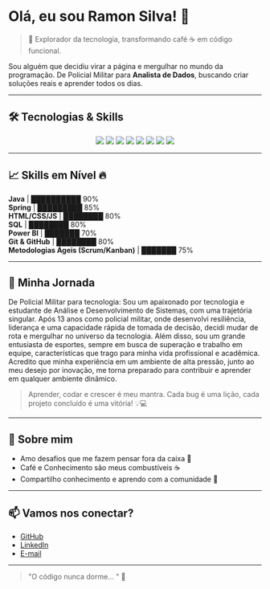 # Olá, eu sou Ramon Silva! 👋

> 🚀 Explorador da tecnologia, transformando café ☕ em código funcional.  

Sou alguém que decidiu virar a página e mergulhar no mundo da programação. De Policial Militar para **Analista de Dados**, buscando criar soluções reais e aprender todos os dias.

---

## 🛠️ Tecnologias & Skills

<div align="center">
  <img src="https://img.shields.io/badge/Java-ED8B00?style=for-the-badge&logo=java&logoColor=white" />
  <img src="https://img.shields.io/badge/Spring-6DB33F?style=for-the-badge&logo=spring&logoColor=white" />
  <img src="https://img.shields.io/badge/HTML-E34F26?style=for-the-badge&logo=html5&logoColor=white" />
  <img src="https://img.shields.io/badge/CSS-1572B6?style=for-the-badge&logo=css3&logoColor=white" />
  <img src="https://img.shields.io/badge/JavaScript-F7DF1E?style=for-the-badge&logo=javascript&logoColor=black" />
  <img src="https://img.shields.io/badge/SQL-4479A1?style=for-the-badge&logo=mysql&logoColor=white" />
  <img src="https://img.shields.io/badge/Power%20BI-F2C811?style=for-the-badge&logo=power-bi&logoColor=black" />
  <img src="https://img.shields.io/badge/Git-F05032?style=for-the-badge&logo=git&logoColor=white" />
</div>


---

## 📈 Skills em Nível 🔥
**Java** | ██████████ 90%  
**Spring** | █████████ 85%  
**HTML/CSS/JS** | ████████ 80%  
**SQL** | ████████ 80%  
**Power BI** | ███████ 70%  
**Git & GitHub** | ████████ 80%  
**Metodologias Ágeis (Scrum/Kanban)** | ███████ 75%


---

## 🌱 Minha Jornada

De Policial Militar para tecnologia: 
Sou um apaixonado por tecnologia e estudante de Análise e Desenvolvimento de Sistemas, com uma trajetória singular. Após 13 anos como policial militar, onde desenvolvi resiliência, liderança e uma capacidade rápida de tomada de decisão, decidi mudar de rota e mergulhar no universo da tecnologia. Além disso, sou um grande entusiasta de esportes, sempre em busca de superação e trabalho em equipe, características que trago para minha vida profissional e acadêmica. Acredito que minha experiência em um ambiente de alta pressão, junto ao meu desejo por inovação, me torna preparado para contribuir e aprender em qualquer ambiente dinâmico.


> Aprender, codar e crescer é meu mantra. Cada bug é uma lição, cada projeto concluído é uma vitória! 💡💻  

---

## 🎨 Sobre mim

- Amo desafios que me fazem pensar fora da caixa 💭  
- Café e Conhecimento são meus combustíveis ☕  
- Compartilho conhecimento e aprendo com a comunidade 🤝  

---

## 📫 Vamos nos conectar?

- [GitHub](https://github.com/RamonSilva01)  
- [LinkedIn](https://www.linkedin.com/in/ramon-silva-dev)  
- [E-mail](rsilvager@gmail.com)  

---

> "O código nunca dorme… " 🚀
